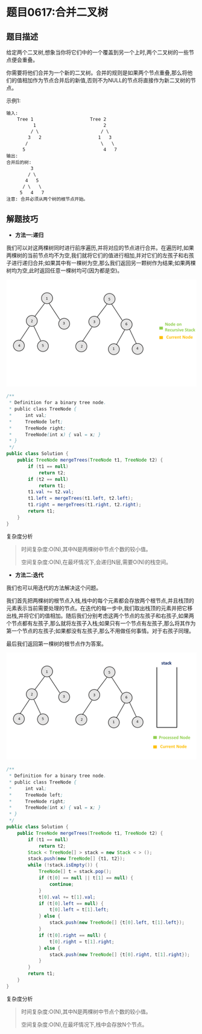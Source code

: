 # 题目0617:合并二叉树

## 题目描述

给定两个二叉树,想象当你将它们中的一个覆盖到另一个上时,两个二叉树的一些节点便会重叠。

你需要将他们合并为一个新的二叉树。合并的规则是如果两个节点重叠,那么将他们的值相加作为节点合并后的新值,否则不为NULL的节点将直接作为新二叉树的节点。

示例1:

```
输入: 
	Tree 1                     Tree 2                  
          1                         2                             
         / \                       / \                            
        3   2                     1   3                        
       /                           \   \                      
      5                             4   7                  
输出: 
合并后的树:
	     3
	    / \
	   4   5
	  / \   \ 
	 5   4   7
注意: 合并必须从两个树的根节点开始。
```

## 解题技巧

* **方法一:递归**

我们可以对这两棵树同时进行前序遍历,并将对应的节点进行合并。在遍历时,如果两棵树的当前节点均不为空,我们就将它们的值进行相加,并对它们的左孩子和右孩子进行递归合并;如果其中有一棵树为空,那么我们返回另一颗树作为结果;如果两棵树均为空,此时返回任意一棵树均可(因为都是空)。

![](images/merge_two_binary_trees_v1.gif)

```java
/**
 * Definition for a binary tree node.
 * public class TreeNode {
 *     int val;
 *     TreeNode left;
 *     TreeNode right;
 *     TreeNode(int x) { val = x; }
 * }
 */
public class Solution {
    public TreeNode mergeTrees(TreeNode t1, TreeNode t2) {
        if (t1 == null)
            return t2;
        if (t2 == null)
            return t1;
        t1.val += t2.val;
        t1.left = mergeTrees(t1.left, t2.left);
        t1.right = mergeTrees(t1.right, t2.right);
        return t1;
    }
}
```

复杂度分析

> 时间复杂度:O(N),其中N是两棵树中节点个数的较小值。
> 
> 空间复杂度:O(N),在最坏情况下,会递归N层,需要O(N)的栈空间。

* **方法二:迭代**

我们也可以用迭代的方法解决这个问题。

我们首先把两棵树的根节点入栈,栈中的每个元素都会存放两个根节点,并且栈顶的元素表示当前需要处理的节点。在迭代的每一步中,我们取出栈顶的元素并把它移出栈,并将它们的值相加。随后我们分别考虑这两个节点的左孩子和右孩子,如果两个节点都有左孩子,那么就将左孩子入栈;如果只有一个节点有左孩子,那么将其作为第一个节点的左孩子;如果都没有左孩子,那么不用做任何事情。对于右孩子同理。

最后我们返回第一棵树的根节点作为答案。

![](images/merge_two_binary_trees_v2.gif)

```java
/**
 * Definition for a binary tree node.
 * public class TreeNode {
 *     int val;
 *     TreeNode left;
 *     TreeNode right;
 *     TreeNode(int x) { val = x; }
 * }
 */
public class Solution {
    public TreeNode mergeTrees(TreeNode t1, TreeNode t2) {
        if (t1 == null)
            return t2;
        Stack < TreeNode[] > stack = new Stack < > ();
        stack.push(new TreeNode[] {t1, t2});
        while (!stack.isEmpty()) {
            TreeNode[] t = stack.pop();
            if (t[0] == null || t[1] == null) {
                continue;
            }
            t[0].val += t[1].val;
            if (t[0].left == null) {
                t[0].left = t[1].left;
            } else {
                stack.push(new TreeNode[] {t[0].left, t[1].left});
            }
            if (t[0].right == null) {
                t[0].right = t[1].right;
            } else {
                stack.push(new TreeNode[] {t[0].right, t[1].right});
            }
        }
        return t1;
    }
}
```

复杂度分析

> 时间复杂度:O(N),其中N是两棵树中节点个数的较小值。
> 
> 空间复杂度:O(N),在最坏情况下,栈中会存放N个节点。